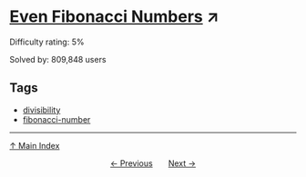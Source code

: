 # [Even Fibonacci Numbers](https://projecteuler.net/problem=2) ↗️

Difficulty rating: 5%

Solved by: 809,848 users
## Tags

- [divisibility](../tags/divisibility.md)
- [fibonacci-number](../tags/fibonacci-number.md)



---

[↑ Main Index](../README.md)


<div align=center><a href='1.md'>← Previous</a> &nbsp;&nbsp; &nbsp;&nbsp;  <a href='3.md'>Next →</a></div>
